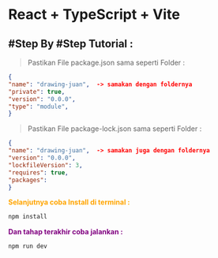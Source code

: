 # React + TypeScript + Vite

## #Step By #Step Tutorial :

> <span style="color: #yellow">Pastikan File package.json sama seperti Folder :</span>

```json
{
"name": "drawing-juan",  -> samakan dengan foldernya
"private": true,
"version": "0.0.0",
"type": "module",
}
```

> <span style="color: #yellow">Pastikan File package-lock.json sama seperti Folder :</span>

```json
{
"name": "drawing-juan",  -> samakan juga dengan foldernya
"version": "0.0.0",
"lockfileVersion": 3,
"requires": true,
"packages":
}
```

<span style="color:orange; font-weight:bold">Selanjutnya coba Install di terminal :</span>

```bash
npm install
```

<span style="color:purple; font-weight:bold">Dan tahap terakhir coba jalankan  :</span>

```bash
npm run dev
```

